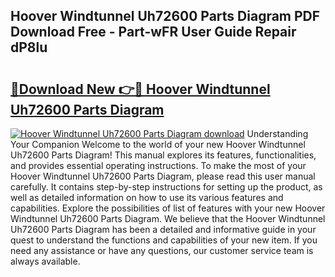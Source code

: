 ## Hoover Windtunnel Uh72600 Parts Diagram PDF Download Free - Part-wFR User Guide Repair dP8lu

# <h2><a href="http://dfpwuks.blite.top/?on=Hoover+Windtunnel+Uh72600+Parts+Diagram">🔗Download New 👉🔴 Hoover Windtunnel Uh72600 Parts Diagram</a></h2>

[![Hoover Windtunnel Uh72600 Parts Diagram download](https://i.imgur.com/lujVjoI.png)](http://dfpwuks.blite.top/?on=Hoover+Windtunnel+Uh72600+Parts+Diagram)
Understanding Your Companion Welcome to the world of your new Hoover Windtunnel Uh72600 Parts Diagram! This manual explores its features, functionalities, and provides essential operating instructions. To make the most of your Hoover Windtunnel Uh72600 Parts Diagram, please read this user manual carefully. It contains step-by-step instructions for setting up the product, as well as detailed information on how to use its various features and capabilities. Explore the possibilities of list of features with your new Hoover Windtunnel Uh72600 Parts Diagram. We believe that the Hoover Windtunnel Uh72600 Parts Diagram has been a detailed and informative guide in your quest to understand the functions and capabilities of your new item. If you need any assistance or have any questions, our customer service team is always available.
